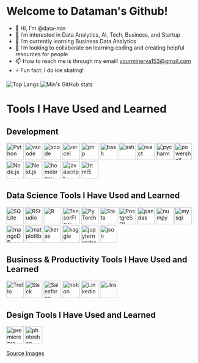 <h1>Welcome to Dataman's Github!</h1>

- 👋 Hi, I’m @data-min
- 👀 I’m interested in Data Analytics, AI, Tech, Business, and Startup
- 🌱 I’m currently learning Business Data Analytics
- 💞️ I’m looking to collaborate on learning coding and creating helpful resources for people
- 📫 How to reach me is through my email! yourminerva153@gmail.com
- ⚡ Fun fact: I do ice skating!

<!---
data-min/data-min is a ✨ special ✨ repository because its `README.md` (this file) appears on your GitHub profile.
You can click the Preview link to take a look at your changes.
--->

![Top Langs](https://github-readme-stats.vercel.app/api/top-langs/?username=data-min&layout=compact)
![Min's GitHub stats](https://github-readme-stats.vercel.app/api?username=data-min&show_icons=true&hide=contribs,prs&cache_seconds=86400&theme=catppuccin_mocha)

<h1>Tools I Have Used and Learned</h1>

<h2>Development</h2>
<p align="left">
    <img src="https://cdn.jsdelivr.net/gh/devicons/devicon@latest/icons/python/python-original.svg" alt="Python" width="45" height="45" />
    <img src="https://cdn.jsdelivr.net/gh/devicons/devicon/icons/vscode/vscode-original.svg" alt="vscode" width="45" height="45"/>
    <img src="https://cdn.jsdelivr.net/gh/devicons/devicon/icons/xcode/xcode-original.svg" alt="xcode" width="45" height="45"/>
    <img src="https://cdn.jsdelivr.net/gh/devicons/devicon/icons/vercel/vercel-original-wordmark.svg" alt="vercel" width="45" height="45"/>
    <img src="https://cdn.jsdelivr.net/gh/devicons/devicon/icons/php/php-original.svg" alt="php" width="45" height="45"/>
    <img src="https://cdn.jsdelivr.net/gh/devicons/devicon/icons/bash/bash-original.svg" alt="bash" width="45" height="45"/>
    <img src="https://cdn.jsdelivr.net/gh/devicons/devicon/icons/ssh/ssh-original-wordmark.svg" alt="ssh" width="45" height="45"/>
    <img src="https://cdn.jsdelivr.net/gh/devicons/devicon/icons/react/react-original-wordmark.svg" alt="react" width="45" height="45"/>
    <img src="https://cdn.jsdelivr.net/gh/devicons/devicon@latest/icons/pycharm/pycharm-original.svg" alt="pycharm" width="45" height="45"/>
    <img src="https://cdn.jsdelivr.net/gh/devicons/devicon@latest/icons/powershell/powershell-original.svg" alt="powershell" width="45" height="45"/>
    <img src="https://cdn.jsdelivr.net/gh/devicons/devicon@latest/icons/nodejs/nodejs-original-wordmark.svg" alt="Node.js" width="45" height="45" />
    <img src="https://cdn.jsdelivr.net/gh/devicons/devicon@latest/icons/nextjs/nextjs-original.svg" alt="Next.js" width="45" height="45"/>
    <img src="https://cdn.jsdelivr.net/gh/devicons/devicon@latest/icons/homebrew/homebrew-original-wordmark.svg" alt="homebrew" width="45" height="45"/>
    <img src="https://cdn.jsdelivr.net/gh/devicons/devicon@latest/icons/javascript/javascript-original.svg" alt="javascript" width="45" height="45"/>
    <img src="https://cdn.jsdelivr.net/gh/devicons/devicon@latest/icons/html5/html5-original-wordmark.svg" alt="html5" width="45" height="45"/>

</p>
<h2>Data Science Tools I Have Used and Learned</h2>
<p align="left">
    <img src="https://cdn.jsdelivr.net/gh/devicons/devicon/icons/sqlite/sqlite-original.svg" alt="SQLite" width="45" height="45"/>
    <img src="https://cdn.jsdelivr.net/gh/devicons/devicon/icons/rstudio/rstudio-original.svg" alt="RStudio" width="45" height="45"/>
    <img src="https://cdn.jsdelivr.net/gh/devicons/devicon/icons/r/r-original.svg" alt="R" width="45" height="45"/> 
    <img src="https://cdn.jsdelivr.net/gh/devicons/devicon/icons/tensorflow/tensorflow-original.svg" alt="TensorFlow" width="45" height="45"/>
    <img src="https://cdn.jsdelivr.net/gh/devicons/devicon/icons/pytorch/pytorch-original.svg" alt="PyTorch" width="45" height="45"/>
    <img src="https://cdn.jsdelivr.net/gh/devicons/devicon/icons/stata/stata-original-wordmark.svg" alt="Stata" width="45" height="45"/>
    <img src="https://cdn.jsdelivr.net/gh/devicons/devicon@latest/icons/postgresql/postgresql-original.svg" alt="PostgreSQL" width="45" height="45" />
    <img src="https://cdn.jsdelivr.net/gh/devicons/devicon@latest/icons/pandas/pandas-original-wordmark.svg" alt="pandas" width="45" height="45"/>
    <img src="https://cdn.jsdelivr.net/gh/devicons/devicon@latest/icons/numpy/numpy-original-wordmark.svg" alt="numpy" width="45" height="45"/>
    <img src="https://cdn.jsdelivr.net/gh/devicons/devicon@latest/icons/mysql/mysql-original.svg" alt="mysql" width="45" height="45"/>
    <img src="https://cdn.jsdelivr.net/gh/devicons/devicon@latest/icons/mongodb/mongodb-original-wordmark.svg" alt="mangoDB" width="45" height="45" />
    <img src="https://cdn.jsdelivr.net/gh/devicons/devicon@latest/icons/matplotlib/matplotlib-original-wordmark.svg" alt="matplotlib" width="45" height="45" />
    <img src="https://cdn.jsdelivr.net/gh/devicons/devicon@latest/icons/keras/keras-original-wordmark.svg" alt="keras" width="45" height="45" />
    <img src="https://cdn.jsdelivr.net/gh/devicons/devicon@latest/icons/kaggle/kaggle-original-wordmark.svg" alt="kaggle" width="45" height="45" />
    <img src="https://cdn.jsdelivr.net/gh/devicons/devicon@latest/icons/jupyter/jupyter-original-wordmark.svg" alt="jupyternotebook" width="45" height="45"/>
    <img src="https://cdn.jsdelivr.net/gh/devicons/devicon@latest/icons/json/json-original.svg" alt="json" width="45" height="45"/>




</p>

<h2>Business & Productivity Tools I Have Used and Learned</h2>
<p align="left">
    <img src="https://cdn.jsdelivr.net/gh/devicons/devicon/icons/trello/trello-original.svg" alt="Trello" width="45" height="45"/>
    <img src="https://cdn.jsdelivr.net/gh/devicons/devicon/icons/slack/slack-original.svg" alt="Slack" width="45" height="45"/>
    <img src="https://cdn.jsdelivr.net/gh/devicons/devicon/icons/salesforce/salesforce-original.svg" alt="Salesforce" width="45" height="45"/>
    <img src="https://cdn.jsdelivr.net/gh/devicons/devicon@latest/icons/notion/notion-original.svg" alt="notion" width="45" height="45" />
    <img src="https://cdn.jsdelivr.net/gh/devicons/devicon@latest/icons/linkedin/linkedin-original.svg" alt="Linkedin" width="45" height="45"/>
    <img src="https://cdn.jsdelivr.net/gh/devicons/devicon@latest/icons/jira/jira-original-wordmark.svg" alt="Jira" width="45" height="45"/>


</p>

<h2>Design Tools I Have Used and Learned</h2>
<p align="left">
    <img src="https://cdn.jsdelivr.net/gh/devicons/devicon@latest/icons/premierepro/premierepro-original.svg" alt="premierepro" width="45" height="45"/>
    <img src="https://cdn.jsdelivr.net/gh/devicons/devicon@latest/icons/photoshop/photoshop-original.svg" alt="photoshop" width="45" height="45"/>
    
</p>
<a href="https://https://devicon.dev//">Source Images</a>

